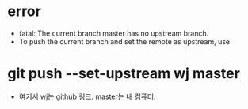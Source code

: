 # error
- fatal: The current branch master has no upstream branch.
- To push the current branch and set the remote as upstream, use

# git push --set-upstream wj master
- 여기서 wj는 github 링크. master는 내 컴퓨터.

